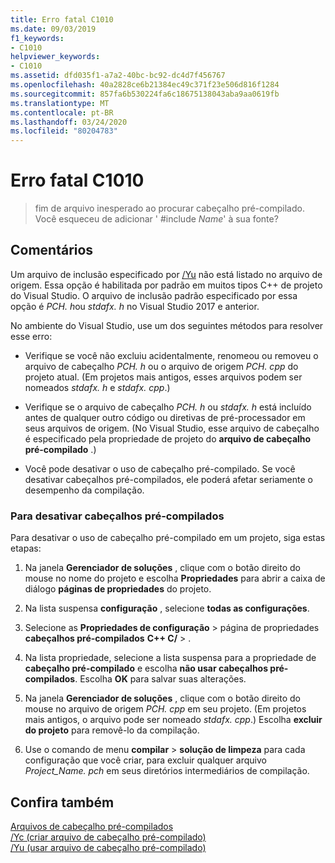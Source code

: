 ```yaml
---
title: Erro fatal C1010
ms.date: 09/03/2019
f1_keywords:
- C1010
helpviewer_keywords:
- C1010
ms.assetid: dfd035f1-a7a2-40bc-bc92-dc4d7f456767
ms.openlocfilehash: 40a2828ce6b21384ec49c371f23e506d816f1284
ms.sourcegitcommit: 857fa6b530224fa6c18675138043aba9aa0619fb
ms.translationtype: MT
ms.contentlocale: pt-BR
ms.lasthandoff: 03/24/2020
ms.locfileid: "80204783"
---
```

# <a name="fatal-error-c1010"></a>Erro fatal C1010

> fim de arquivo inesperado ao procurar cabeçalho pré-compilado. Você esqueceu de adicionar ' #include *Name*' à sua fonte?

## <a name="remarks"></a>Comentários

Um arquivo de inclusão especificado por [/Yu](../../build/reference/yu-use-precompiled-header-file.md) não está listado no arquivo de origem. Essa opção é habilitada por padrão em muitos tipos C++ de projeto do Visual Studio. O arquivo de inclusão padrão especificado por essa opção é *PCH. h*ou *stdafx. h* no Visual Studio 2017 e anterior.

No ambiente do Visual Studio, use um dos seguintes métodos para resolver esse erro:

- Verifique se você não excluiu acidentalmente, renomeou ou removeu o arquivo de cabeçalho *PCH. h* ou o arquivo de origem *PCH. cpp* do projeto atual. (Em projetos mais antigos, esses arquivos podem ser nomeados *stdafx. h* e *stdafx. cpp*.)

- Verifique se o arquivo de cabeçalho *PCH. h* ou *stdafx. h* está incluído antes de qualquer outro código ou diretivas de pré-processador em seus arquivos de origem. (No Visual Studio, esse arquivo de cabeçalho é especificado pela propriedade de projeto do **arquivo de cabeçalho pré-compilado** .)

- Você pode desativar o uso de cabeçalho pré-compilado. Se você desativar cabeçalhos pré-compilados, ele poderá afetar seriamente o desempenho da compilação.

### <a name="to-turn-off-precompiled-headers"></a>Para desativar cabeçalhos pré-compilados

Para desativar o uso de cabeçalho pré-compilado em um projeto, siga estas etapas:

1. Na janela **Gerenciador de soluções** , clique com o botão direito do mouse no nome do projeto e escolha **Propriedades** para abrir a caixa de diálogo **páginas de propriedades** do projeto.

1. Na lista suspensa **configuração** , selecione **todas as configurações**.

1. Selecione as **Propriedades de configuração** > página de propriedades **cabeçalhos pré-compilados** **C++ C/**  > .

1. Na lista propriedade, selecione a lista suspensa para a propriedade de **cabeçalho pré-compilado** e escolha **não usar cabeçalhos pré-compilados**. Escolha **OK** para salvar suas alterações.

1. Na janela **Gerenciador de soluções** , clique com o botão direito do mouse no arquivo de origem *PCH. cpp* em seu projeto. (Em projetos mais antigos, o arquivo pode ser nomeado *stdafx. cpp*.) Escolha **excluir do projeto** para removê-lo da compilação.

1. Use o comando de menu **compilar** > **solução de limpeza** para cada configuração que você criar, para excluir qualquer arquivo *Project_Name. pch* em seus diretórios intermediários de compilação.

## <a name="see-also"></a>Confira também

[Arquivos de cabeçalho pré-compilados](../../build/creating-precompiled-header-files.md)\
[/Yc (criar arquivo de cabeçalho pré-compilado)](../../build/reference/yc-create-precompiled-header-file.md)\
[/Yu (usar arquivo de cabeçalho pré-compilado)](../../build/reference/yu-use-precompiled-header-file.md)
